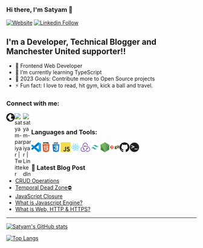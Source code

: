### Hi there, I'm Satyam 👋

[![Website](https://img.shields.io/website?label=satyampariyar.vercel.app/&style=for-the-badge&url=https%3A%2F%2Fsatyampariyar.vercel.app)](https://satyampariyar.vercel.app/)
[![Linkedin Follow](https://img.shields.io/linkedin/follow/satyam-pariyar?color=1DA1F2&logo=twitter&style=for-the-badge)]([https://twitter.com/satyamP_js](https://www.linkedin.com/in/satyam-pariyar/))

## I'm a Developer, Technical Blogger and Manchester United supporter!!

- 🔭 Frontend Web Developer
- 🌱 I’m currently learning TypeScript
- 🥅 2023 Goals: Contribute more to Open Source projects
- ⚡ Fun fact: I love to read, hit gym, kick a ball and travel.

### Connect with me:

[<img align="left" alt="satyam-pariyar.com" width="22px" src="https://raw.githubusercontent.com/iconic/open-iconic/master/svg/globe.svg" />][website]
[<img align="left" alt="satyam-pariyar | Twitter" width="22px" src="https://cdn.jsdelivr.net/npm/simple-icons@v3/icons/twitter.svg" />][twitter]
[<img align="left" alt="satyam-pariyar | LinkedIn" width="22px" src="https://cdn.jsdelivr.net/npm/simple-icons@v3/icons/linkedin.svg" />][linkedin]

<br />

### Languages and Tools:

<img align="left" alt="Visual Studio Code" width="26px" src="https://raw.githubusercontent.com/github/explore/80688e429a7d4ef2fca1e82350fe8e3517d3494d/topics/visual-studio-code/visual-studio-code.png" />
<img align="left" alt="HTML5" width="26px" src="https://raw.githubusercontent.com/github/explore/80688e429a7d4ef2fca1e82350fe8e3517d3494d/topics/html/html.png" />
<img align="left" alt="CSS3" width="26px" src="https://raw.githubusercontent.com/github/explore/80688e429a7d4ef2fca1e82350fe8e3517d3494d/topics/css/css.png" />
<img align="left" alt="JavaScript" width="26px" src="https://raw.githubusercontent.com/github/explore/80688e429a7d4ef2fca1e82350fe8e3517d3494d/topics/javascript/javascript.png" />
<img align="left" alt="React" width="26px" src="https://raw.githubusercontent.com/github/explore/80688e429a7d4ef2fca1e82350fe8e3517d3494d/topics/react/react.png" />
<img align="left" alt="Redux Toolkit" width="26px" src="https://raw.githubusercontent.com/github/explore/80688e429a7d4ef2fca1e82350fe8e3517d3494d/topics/redux/redux.png" />
<img align="left" alt="Tailwind" width="26px" src="https://raw.githubusercontent.com/github/explore/80688e429a7d4ef2fca1e82350fe8e3517d3494d/topics/tailwind/tailwind.png" />
<img align="left" alt="Node.js" width="26px" src="https://raw.githubusercontent.com/github/explore/80688e429a7d4ef2fca1e82350fe8e3517d3494d/topics/nodejs/nodejs.png" />
<img align="left" alt="Git" width="26px" src="https://raw.githubusercontent.com/github/explore/80688e429a7d4ef2fca1e82350fe8e3517d3494d/topics/git/git.png" />
<img align="left" alt="GitHub" width="26px" src="https://raw.githubusercontent.com/github/explore/78df643247d429f6cc873026c0622819ad797942/topics/github/github.png" />
<img align="left" alt="Terminal" width="26px" src="https://raw.githubusercontent.com/github/explore/80688e429a7d4ef2fca1e82350fe8e3517d3494d/topics/terminal/terminal.png" />

<br />
<br />

### 🏮 Latest Blog Post
<!-- BLOG-POST-LIST:START -->
- [CRUD Operations](https://satyampariyar.hashnode.dev/crud-operations)
- [Temporal Dead Zone⛔️](https://satyampariyar.hashnode.dev/temporal-dead-zone)
- [JavaScript Closure](https://satyampariyar.hashnode.dev/javascript-closure)
- [What is Javascript Engine?](https://satyampariyar.hashnode.dev/what-is-javascript-engine)
- [What is Web, HTTP &amp; HTTPS?](https://satyampariyar.hashnode.dev/what-is-web-http-and-https)
<!-- BLOG-POST-LIST:END -->

---

[![Satyam's GitHub stats](https://github-readme-stats.vercel.app/api?username=pariyar07&theme=algolia)](https://github.com/pariyar07/github-readme-stats)

[![Top Langs](https://github-readme-stats.vercel.app/api/top-langs/?username=pariyar07&layout=compact)](https://github.com/pariyar07/github-readme-stats)


[website]: https://satyampariyar.vercel.app/
[twitter]: https://twitter.com/satyamP_js
[linkedin]: https://www.linkedin.com/in/satyam-pariyar/
